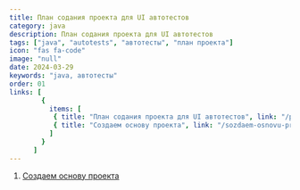 ```yaml
---
title: План содания проекта для UI автотестов
category: java
description: План содания проекта для UI автотестов
tags: ["java", "autotests", "автотесты", "план проекта"]
icon: "fas fa-code"
image: "null"
date: 2024-03-29
keywords: "java, автотесты"
order: 01
links: [
        {
          items: [
           { title: "План содания проекта для UI автотестов", link: "/plan-sodaniya-proekta-dlya-ui-avtotestov/" },
           { title: "Создаем основу проекта", link: "/sozdaem-osnovu-proekta/" },
          ]
        }
      ]
---
```


1. [Создаем основу проекта](/sozdaem-osnovu-proekta/)
